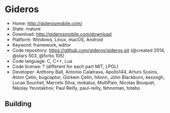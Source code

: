 # Gideros

- Home: http://giderosmobile.com/
- State: mature
- Download: http://giderosmobile.com/download
- Platform: Windows, Linux, macOS, Android
- Keyword: framework, editor
- Code repository: https://github.com/gideros/gideros.git (@created 2014, @stars 503, @forks 105)
- Code language: C, C++, Lua
- Code license: ? (different for each part MIT, LPGL)
- Developer: Anthony Ball, Antonio Calatrava, Apollo144, Arturs Sosins, Atılım Çetin, bugcaptor, Görkem Çetin, hitonn, John Blackburn, keszegh, Lucas Souchet, Marcelo Silva, mokalux, MultiPain, Nicolas Bouquet, Nikolay Yevstakhov, Paul Reilly, paul-reilly, tkhnoman, totebo

## Building
